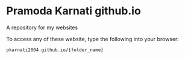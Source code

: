 # Pramoda Karnati github.io

A repository for my websites

To access any of these website, type the following into your browser:
```
pkarnati2004.github.io/{folder_name}
```

